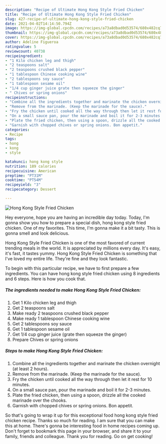 ```yaml
---
description: "Recipe of Ultimate Hong Kong Style Fried Chicken"
title: "Recipe of Ultimate Hong Kong Style Fried Chicken"
slug: 427-recipe-of-ultimate-hong-kong-style-fried-chicken
date: 2021-04-02T14:14:50.794Z
image: https://img-global.cpcdn.com/recipes/a73a8dbad0d53574/680x482cq70/hong-kong-style-fried-chicken-recipe-main-photo.jpg
thumbnail: https://img-global.cpcdn.com/recipes/a73a8dbad0d53574/680x482cq70/hong-kong-style-fried-chicken-recipe-main-photo.jpg
cover: https://img-global.cpcdn.com/recipes/a73a8dbad0d53574/680x482cq70/hong-kong-style-fried-chicken-recipe-main-photo.jpg
author: Adeline Figueroa
ratingvalue: 5
reviewcount: 40738
recipeingredient:
- "1 Kilo chicken leg and thigh"
- "2 teaspoons salt"
- "2 teaspoons crushed black pepper"
- "1 tablespoon Chinese cooking wine"
- "2 tablespoons soy sauce"
- "1 tablespoon sesame oil"
- "1/4 cup ginger juice grate then squeeze the ginger"
- " Chives or spring onions"
recipeinstructions:
- "Combine all the ingredients together and marinate the chicken overnight (at least 2 hours)."
- "Remove from the marinade. (Keep the marinade for the sauce)."
- "Fry the chicken until cooked all the way through then let it rest for 10 minutes."
- "On a small sauce pan, pour the marinade and boil it for 2-3 minutes."
- "Plate the fried chicken, then using a spoon, drizzle all the cooked marinade over the chooks."
- "Garnish with chopped chives or spring onions. Bon appetit."
categories:
- Recipe
tags:
- hong
- kong
- style

katakunci: hong kong style 
nutrition: 189 calories
recipecuisine: American
preptime: "PT31M"
cooktime: "PT54M"
recipeyield: "3"
recipecategory: Dessert

---
```



![Hong Kong Style Fried Chicken](https://img-global.cpcdn.com/recipes/a73a8dbad0d53574/680x482cq70/hong-kong-style-fried-chicken-recipe-main-photo.jpg)

Hey everyone, hope you are having an incredible day today. Today, I'm gonna show you how to prepare a special dish, hong kong style fried chicken. One of my favorites. This time, I'm gonna make it a bit tasty. This is gonna smell and look delicious.

Hong Kong Style Fried Chicken is one of the most favored of current trending meals in the world. It is appreciated by millions every day. It's easy, it's fast, it tastes yummy. Hong Kong Style Fried Chicken is something that I've loved my entire life. They're fine and they look fantastic.




To begin with this particular recipe, we have to first prepare a few ingredients. You can have hong kong style fried chicken using 8 ingredients and 6 steps. Here is how you cook that.

<!--inarticleads1-->

##### The ingredients needed to make Hong Kong Style Fried Chicken:

1. Get 1 Kilo chicken leg and thigh
1. Get 2 teaspoons salt
1. Make ready 2 teaspoons crushed black pepper
1. Make ready 1 tablespoon Chinese cooking wine
1. Get 2 tablespoons soy sauce
1. Get 1 tablespoon sesame oil
1. Get 1/4 cup ginger juice (grate then squeeze the ginger)
1. Prepare  Chives or spring onions




<!--inarticleads2-->

##### Steps to make Hong Kong Style Fried Chicken:

1. Combine all the ingredients together and marinate the chicken overnight (at least 2 hours).
1. Remove from the marinade. (Keep the marinade for the sauce).
1. Fry the chicken until cooked all the way through then let it rest for 10 minutes.
1. On a small sauce pan, pour the marinade and boil it for 2-3 minutes.
1. Plate the fried chicken, then using a spoon, drizzle all the cooked marinade over the chooks.
1. Garnish with chopped chives or spring onions. Bon appetit.




So that's going to wrap it up for this exceptional food hong kong style fried chicken recipe. Thanks so much for reading. I am sure that you can make this at home. There's gonna be interesting food in home recipes coming up. Don't forget to bookmark this page in your browser, and share it to your family, friends and colleague. Thank you for reading. Go on get cooking!
